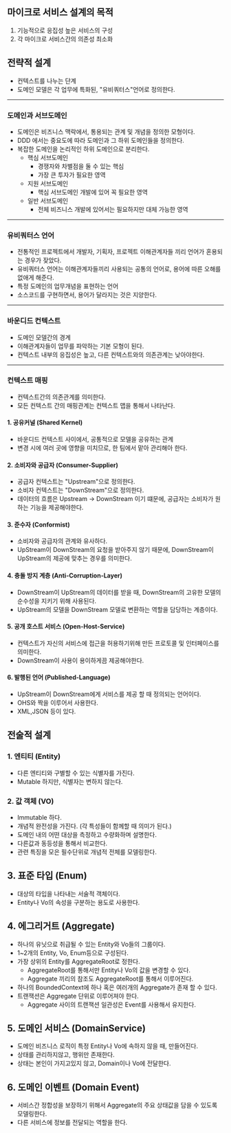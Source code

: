 ## 마이크로 서비스 설계의 목적
1. 기능적으로 응집성 높은 서비스의 구성
2. 각 마이크로 서비스간의 의존성 최소화

## 전략적 설계
- 컨텍스트를 나누는 단계
- 도메인 모델은 각 업무에 특화된, "유비쿼터스"언어로 정의한다.
***
### 도메인과 서브도메인
- 도메인은 비즈니스 맥락에서, 통용되는 관계 및 개념을 정의한 모형이다.
- DDD 에서는 중요도에 따라 도메인과 그 하위 도메인들을 정의한다.
- 복잡한 도메인을 논리적인 하위 도메인으로 분리한다.
  - 핵심 서브도메인
    - 경쟁자와 차별점을 둘 수 있는 핵심
    - 가장 큰 투자가 필요한 영역
  - 지원 서브도메인
    - 핵심 서브도메인 개발에 있어 꼭 필요한 영역
  - 일반 서브도메인
    - 전체 비즈니스 개발에 있어서는 필요하지만 대체 가능한 영역
***

### 유비쿼터스 언어
- 전통적인 프로젝트에서 개발자, 기획자, 프로젝트 이해관계자들 끼리 언어가 혼용되는 경우가 잦았다.
- 유비쿼터스 언어는 이해관계자들끼리 사용되는 공통의 언어로, 용어에 따른 오해를 없애게 해준다.
- 특정 도메인의 업무개념을 표현하는 언어
- 소스코드를 구현하면서, 용어가 달라지는 것은 지양한다.
***

### 바운디드 컨텍스트
- 도메인 모델간의 경계
- 이해관계자들이 업무를 파악하는 기본 모형이 된다.
- 컨텍스트 내부의 응집성은 높고, 다른 컨텍스트와의 의존관계는 낮아야한다.

***
### 컨텍스트 매핑
- 컨텍스트간의 의존관계를 의미한다.
- 모든 컨텍스트 간의 매핑관계는 컨텍스트 맵을 통해서 나타난다.

#### 1. 공유커널 (Shared Kernel)
- 바운디드 컨텍스트 사이에서, 공통적으로 모델을 공유하는 관계
- 변경 시에 여러 곳에 영향을 미치므로, 한 팀에서 맡아 관리해아 한다.

#### 2. 소비자와 공급자 (Consumer-Supplier)
- 공급자 컨텍스트는 "Upstream"으로 정의한다.
- 소비자 컨텍스트는 "DownStream"으로 정의한다.
- 데이터의 흐름은 Upstream -> DownStream 이기 떄문에, 공급자는 소비자가 원하는 기능을 제공해야한다.

#### 3. 준수자 (Conformist)
- 소비자와 공급자의 관계와 유사하다.
- UpStream이 DownStream의 요청을 받아주지 않기 때문에, DownStream이 UpStream의 제공에 맞추는 경우를 의미한다.

#### 4. 충돌 방지 계층 (Anti-Corruption-Layer)
- DownStream이 UpStream의 데이터를 받을 때, DownStream의 고유한 모델의 순수성을 지키기 위해 사용된다.
- UpStream의 모델을 DownStream 모델로 변환하는 역할을 담당하는 계층이다.

#### 5. 공개 호스트 서비스 (Open-Host-Service)
- 컨텍스트가 자신의 서비스에 접근을 허용하기위해 만든 프로토콜 및 인터페이스를 의미한다.
- DownStream이 사용이 용이하게끔 제공해야한다.

#### 6. 발행된 언어 (Published-Language)
- UpStream이 DownStream에게 서비스를 제공 할 때 정의되는 언어이다.
- OHS와 짝을 이루어서 사용한다.
- XML,JSON 등이 있다.

## 전술적 설계

### 1. 엔티티 (Entity)
- 다른 엔티티와 구별할 수 있는 식별자를 가진다.
- Mutable 하지만, 식별자는 변하지 않는다.

### 2. 값 객체 (VO)
- Immutable 하다.
- 개념적 완전성을 가진다. (각 특성들이 함께할 때 의미가 된다.)
- 도메인 내의 어떤 대상을 측정하고 수량화하며 설명한다.
- 다른값과 동등성을 통해서 비교한다.
- 관련 특징을 모은 필수단위로 개념적 전체를 모델링한다.

## 3. 표준 타입 (Enum)
- 대상의 타입을 나타내는 서술적 객체이다.
- Entity나 Vo의 속성을 구분하는 용도로 사용한다.

## 4. 에그리거트 (Aggregate)
- 하나의 유닛으로 취급될 수 있는 Entity와 Vo들의 그룹이다.
- 1~2개의 Entity, Vo, Enum등으로 구성된다.
- 가장 상위의 Entity를 AggregateRoot로 정한다.
  - AggregateRoot를 통해서만 Entity나 Vo의 값을 변경할 수 있다.
  - Aggregate 끼리의 참조도 AggregateRoot를 통해서 이루어진다.
- 하나의 BoundedContext에 하나 혹은 여러개의 Aggregate가 존재 할 수 있다.
- 트랜잭션은 Aggregate 단위로 이루어져야 한다.
  - Aggregate 사이의 트랜잭션 일관성은 Event를 사용해서 유지한다.

## 5. 도메인 서비스 (DomainService)
- 도메인 비즈니스 로직이 특정 Entity나 Vo에 속하지 않을 때, 만들어진다.
- 상태를 관리하지않고, 행위만 존재한다.
- 상태는 본인이 가지고있지 않고, Domain이나 Vo에 전달한다.

## 6. 도메인 이벤트 (Domain Event)
- 서비스간 정합성을 보장하기 위해서 Aggregate의 주요 상태값을 담을 수 있도록 모델링한다.
- 다른 서비스에 정보를 전달되는 역할을 한다.